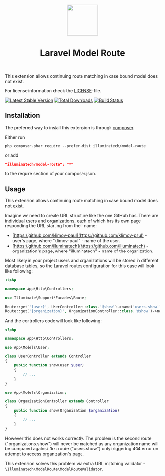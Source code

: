 <p align="center">
    <a href="https://github.com/illuminatech" target="_blank">
        <img src="https://avatars1.githubusercontent.com/u/47185924" height="100px">
    </a>
    <h1 align="center">Laravel Model Route</h1>
    <br>
</p>

This extension allows continuing route matching in case bound model does not exist.

For license information check the [LICENSE](LICENSE.md)-file.

[![Latest Stable Version](https://img.shields.io/packagist/v/illuminatech/model-route.svg)](https://packagist.org/packages/illuminatech/model-route)
[![Total Downloads](https://img.shields.io/packagist/dt/illuminatech/model-route.svg)](https://packagist.org/packages/illuminatech/model-route)
[![Build Status](https://travis-ci.org/illuminatech/model-route.svg?branch=master)](https://travis-ci.org/illuminatech/model-route)


Installation
------------

The preferred way to install this extension is through [composer](http://getcomposer.org/download/).

Either run

```
php composer.phar require --prefer-dist illuminatech/model-route
```

or add

```json
"illuminatech/model-route": "*"
```

to the require section of your composer.json.


Usage
-----

This extension allows continuing route matching in case bound model does not exist.

Imagine we need to create URL structure like the one GitHub has. There are individual users and organizations, each of which
has its own page responding the URL starting from their name:

- [https://github.com/klimov-paul](https://github.com/klimov-paul) - user's page, where "klimov-paul" - name of the user.
- [https://github.com/illuminatech](https://github.com/illuminatech) - organization's page, where "illuminatech" - name of the organization. 

Most likely in your project users and organizations will be stored in different database tables, so the Laravel routes
configuration for this case will look like following:

```php
<?php

namespace App\Http\Controllers;

use Illuminate\Support\Facades\Route;

Route::get('{user}', UserController::class.'@show')->name('users.show');
Route::get('{organization}', OrganizationController::class.'@show')->name('organizations.show');
```

And the controllers code will look like following:

```php
<?php

namespace App\Http\Controllers;

use App\Models\User;

class UserController extends Controller
{
    public function show(User $user)
    {
        // ...
    }
}

use App\Models\Organization;

class OrganizationController extends Controller
{
    public function show(Organization $organization)
    {
        // ...
    }
}
```

However this does not works correctly. The problem is the second route ("organizations.show") will never be matched as
any organization name will be compared against first route ("users.show") only triggering 404 error on attempt to
access organization's page.

This extension solves this problem via extra URL matching validator - `\Illuminatech\ModelRoute\ModelRouteValidator`.
